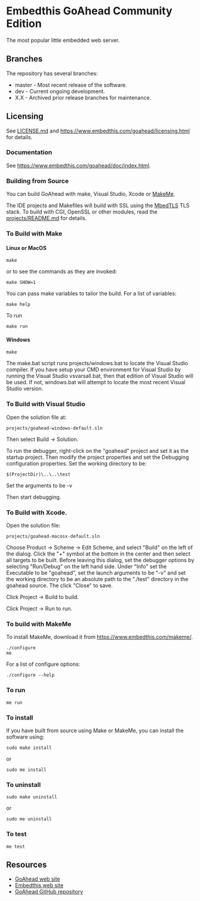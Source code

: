 Embedthis GoAhead Community Edition
===

The most popular little embedded web server.

Branches
---
The repository has several branches:

* master - Most recent release of the software.
* dev - Current ongoing development.
* X.X - Archived prior release branches for maintenance.

Licensing
---
See [LICENSE.md](LICENSE.md) and
https://www.embedthis.com/goahead/licensing.html for details.

### Documentation

  See https://www.embedthis.com/goahead/doc/index.html.

### Building from Source

You can build GoAhead with make, Visual Studio, Xcode or
[MakeMe](https://www.embedthis.com/makeme/).

The IDE projects and Makefiles will build with SSL using the
[MbedTLS](https://github.com/ARMmbed/mbedtls) TLS stack. To build with CGI,
OpenSSL or other modules, read the [projects/README.md](projects/README.md) for
details.

### To Build with Make

#### Linux or MacOS

    make

or to see the commands as they are invoked:

    make SHOW=1

You can pass make variables to tailor the build. For a list of variables:

	make help

To run

	make run

#### Windows

    make

The make.bat script runs projects/windows.bat to locate the Visual Studio
compiler. If you have setup
your CMD environment for Visual Studio by running the Visual Studio
vsvarsall.bat, then that edition of
Visual Studio will be used. If not, windows.bat will attempt to locate the most
recent Visual Studio version.

### To Build with Visual Studio

Open the solution file at:

    projects/goahead-windows-default.sln

Then select Build -> Solution.

To run the debugger, right-click on the "goahead" project and set it as the
startup project. Then modify the project properties and set the Debugging
configuration properties. Set the working directory to be:

    $(ProjectDir)\..\..\test

Set the arguments to be
    -v

Then start debugging.

### To Build with Xcode.

Open the solution file:

    projects/goahead-macosx-default.sln

Choose Product -> Scheme -> Edit Scheme, and select "Build" on the left of the
dialog. Click the "+" symbol at the bottom in the center and then select all
targets to be built. Before leaving this dialog, set the debugger options by
selecting "Run/Debug" on the left hand side. Under "Info" set the Executable to
be "goahead", set the launch arguments to be "-v" and set the working directory
to be an absolute path to the "./test" directory in the goahead source. The
click "Close" to save.

Click Project -> Build to build.

Click Project -> Run to run.

### To build with MakeMe

To install MakeMe, download it from https://www.embedthis.com/makeme/.

    ./configure
    me

For a list of configure options:

	./configure --help

### To run

    me run

### To install

If you have built from source using Make or MakeMe, you can install the
software using:


    sudo make install

or

    sudo me install

### To uninstall

    sudo make uninstall

or

    sudo me uninstall

### To test

    me test

Resources
---
  - [GoAhead web site](https://www.embedthis.com/goahead/)
  - [Embedthis web site](https://www.embedthis.com/)
  - [GoAhead GitHub repository](http://github.com/embedthis/goahead)
